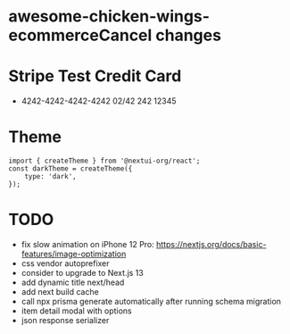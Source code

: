 # awesome-chicken-wings-ecommerceCancel changes

# Stripe Test Credit Card
- 4242-4242-4242-4242 02/42 242 12345

# Theme

    import { createTheme } from '@nextui-org/react';
    const darkTheme = createTheme({
    	type: 'dark',
    });

# TODO

-   fix slow animation on iPhone 12 Pro: https://nextjs.org/docs/basic-features/image-optimization
-   css vendor autoprefixer
-   consider to upgrade to Next.js 13
-   add dynamic title next/head
-   add next build cache
-   call npx prisma generate automatically after running schema migration
-   item detail modal with options
-   json response serializer
